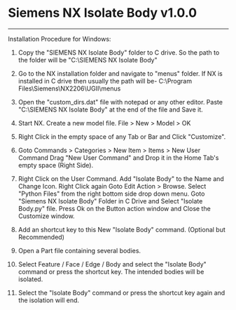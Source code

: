 # Siemens NX Isolate Body v1.0.0
-------------------------

Installation Procedure for Windows:

1. Copy the "SIEMENS NX Isolate Body" folder to C drive.
   So the path to the folder will be "C:\SIEMENS NX Isolate Body"

2. Go to the NX installation folder and navigate to "menus" folder.
   If NX is installed in C drive then usually the path will be-
   C:\Program Files\Siemens\NX2206\UGII\menus

3. Open the "custom_dirs.dat" file with notepad or any other editor.
   Paste "C:\SIEMENS NX Isolate Body" at the end of the file and Save it.

4. Start NX. Create a new model file.
   File > New > Model > OK

5. Right Click in the empty space of any Tab or Bar and Click "Customize".

6. Goto Commands > Categories > New Item > Items > New User Command
   Drag "New User Command" and Drop it in the Home Tab's empty space (Right Side).

7. Right Click on the User Command. Add "Isolate Body" to the Name and Change Icon.
   Right Click again Goto Edit Action > Browse.
   Select "Python Files" from the right bottom side drop down menu.
   Goto "Siemens NX Isolate Body" Folder in C Drive and Select "Isolate Body.py" file.
   Press Ok on the Button action window and Close the Customize window.

8. Add an shortcut key to this New "Isolate Body" command. (Optional but Recommended)

9. Open a Part file containing several bodies.

10. Select Feature / Face / Edge / Body and select the "Isolate Body" command or press the shortcut key.
    The intended bodies will be isolated.

11. Select the "Isolate Body" command or press the shortcut key again and the isolation will end.
